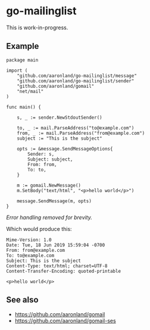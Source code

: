 # go-mailinglist

This is work-in-progress.

## Example

```
package main

import (
	"github.com/aaronland/go-mailinglist/message"	
	"github.com/aaronland/go-mailinglist/sender"
	"github.com/aaronland/gomail"	
	"net/mail"
)

func main() {

	s, _ := sender.NewStdoutSender()

	to, _ := mail.ParseAddress("to@example.com")
	from, _ := mail.ParseAddress("from@example.com")	
	subject := "This is the subject"

	opts := &message.SendMessageOptions{
		Sender: s,
		Subject: subject,
		From: from,
		To: to,
	}
	
	m := gomail.NewMessage()
	m.SetBody("text/html", "<p>hello world</p>")

	message.SendMessage(m, opts)
}
```

_Error handling removed for  brevity._

Which would produce this:

```
Mime-Version: 1.0
Date: Tue, 18 Jun 2019 15:59:04 -0700
From: from@example.com
To: to@example.com
Subject: This is the subject
Content-Type: text/html; charset=UTF-8
Content-Transfer-Encoding: quoted-printable

<p>hello world</p>
```

## See also

* https://github.com/aaronland/gomail
* https://github.com/aaronland/gomail-ses

